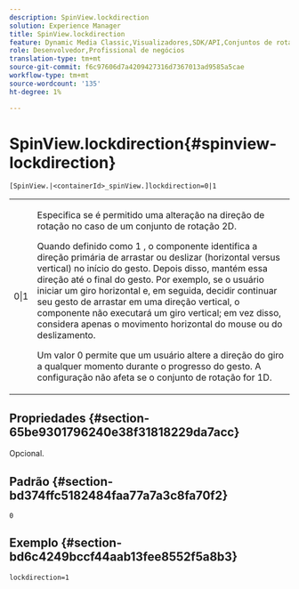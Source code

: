 ```yaml
---
description: SpinView.lockdirection
solution: Experience Manager
title: SpinView.lockdirection
feature: Dynamic Media Classic,Visualizadores,SDK/API,Conjuntos de rotação
role: Desenvolvedor,Profissional de negócios
translation-type: tm+mt
source-git-commit: f6c97606d7a4209427316d7367013ad9585a5cae
workflow-type: tm+mt
source-wordcount: '135'
ht-degree: 1%

---
```



# SpinView.lockdirection{#spinview-lockdirection}

`[SpinView.|<containerId>_spinView.]lockdirection=0|1`

<table id="table_18D47E7C6A2D4D68B94225CB621D5F7C"> 
 <tbody> 
  <tr> 
   <td colname="col1"> <p> <span class="codeph"> 0|1  </span> </p> </td> 
   <td colname="col2"> <p> Especifica se é permitido uma alteração na direção de rotação no caso de um conjunto de rotação 2D. </p> <p>Quando definido como <span class="codeph"> 1 </span>, o componente identifica a direção primária de arrastar ou deslizar (horizontal versus vertical) no início do gesto. Depois disso, mantém essa direção até o final do gesto. Por exemplo, se o usuário iniciar um giro horizontal e, em seguida, decidir continuar seu gesto de arrastar em uma direção vertical, o componente não executará um giro vertical; em vez disso, considera apenas o movimento horizontal do mouse ou do deslizamento. </p> <p>Um valor <span class="codeph"> 0 </span> permite que um usuário altere a direção do giro a qualquer momento durante o progresso do gesto. A configuração não afeta se o conjunto de rotação for 1D. </p> </td> 
  </tr> 
 </tbody> 
</table>

## Propriedades {#section-65be9301796240e38f31818229da7acc}

Opcional.

## Padrão {#section-bd374ffc5182484faa77a7a3c8fa70f2}

`0`

## Exemplo {#section-bd6c4249bccf44aab13fee8552f5a8b3}

`lockdirection=1`
